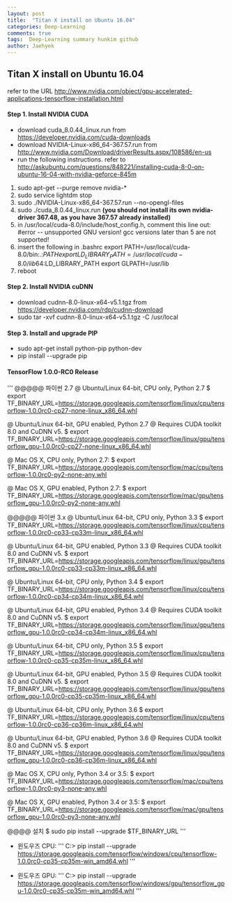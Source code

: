 ```yaml
---
layout: post
title:  "Titan X install on Ubuntu 16.04"
categories: Deep-Learning
comments: true
tags:  Deep-Learning summary hunkim github
author: Jaehyek
---
```


## Titan X install on Ubuntu 16.04
refer to the URL <http://www.nvidia.com/object/gpu-accelerated-applications-tensorflow-installation.html>

#### Step 1. Install NVIDIA CUDA
- download cuda_8.0.44_linux.run from <https://developer.nvidia.com/cuda-downloads>
- download NVIDIA-Linux-x86_64-367.57.run from <http://www.nvidia.com/Download/driverResults.aspx/108586/en-us>
- run the following instructions. refer to <http://askubuntu.com/questions/848221/installing-cuda-8-0-on-ubuntu-16-04-with-nvidia-geforce-845m>

1. sudo apt-get --purge remove nvidia-*
2. sudo service lightdm stop
3. sudo ./NVIDIA-Linux-x86_64-367.57.run --no-opengl-files
4. sudo ./cuda_8.0.44_linux.run **(you should not install its own nvidia-driver 367.48, as you have 367.57 already installed)**
5. in /usr/local/cuda-8.0/include/host_config.h, comment this line out: #error -- unsupported GNU version! gcc versions later than 5 are not supported!
6. insert the following in .bashrc 
export PATH=/usr/local/cuda-8.0/bin:.:$PATH
export LD_LIBRARY_PATH=/usr/local/cuda-8.0/lib64:$LD_LIBRARY_PATH
export GLPATH=/usr/lib   
7. reboot

#### Step 2. Install NVIDIA cuDNN
- download cudnn-8.0-linux-x64-v5.1.tgz from <https://developer.nvidia.com/rdp/cudnn-download>
- sudo tar -xvf cudnn-8.0-linux-x64-v5.1.tgz -C /usr/local
 
#### Step 3. Install and upgrade PIP
- sudo apt-get install python-pip python-dev
- pip install --upgrade pip

#### TensorFlow 1.0.0-RC0 Release

'''
@@@@@ 파이썬 2.7
@ Ubuntu/Linux 64-bit, CPU only, Python 2.7
$ export TF_BINARY_URL=https://storage.googleapis.com/tensorflow/linux/cpu/tensorflow-1.0.0rc0-cp27-none-linux_x86_64.whl

@ Ubuntu/Linux 64-bit, GPU enabled, Python 2.7
@ Requires CUDA toolkit 8.0 and CuDNN v5.
$ export TF_BINARY_URL=https://storage.googleapis.com/tensorflow/linux/gpu/tensorflow_gpu-1.0.0rc0-cp27-none-linux_x86_64.whl

@ Mac OS X, CPU only, Python 2.7:
$ export TF_BINARY_URL=https://storage.googleapis.com/tensorflow/mac/cpu/tensorflow-1.0.0rc0-py2-none-any.whl

@ Mac OS X, GPU enabled, Python 2.7:
$ export TF_BINARY_URL=https://storage.googleapis.com/tensorflow/mac/gpu/tensorflow_gpu-1.0.0rc0-py2-none-any.whl

@@@@@ 파이썬 3.x 
@ Ubuntu/Linux 64-bit, CPU only, Python 3.3
$ export TF_BINARY_URL=https://storage.googleapis.com/tensorflow/linux/cpu/tensorflow-1.0.0rc0-cp33-cp33m-linux_x86_64.whl

@ Ubuntu/Linux 64-bit, GPU enabled, Python 3.3
@ Requires CUDA toolkit 8.0 and CuDNN v5.
$ export TF_BINARY_URL=https://storage.googleapis.com/tensorflow/linux/gpu/tensorflow_gpu-1.0.0rc0-cp33-cp33m-linux_x86_64.whl

@ Ubuntu/Linux 64-bit, CPU only, Python 3.4
$ export TF_BINARY_URL=https://storage.googleapis.com/tensorflow/linux/cpu/tensorflow-1.0.0rc0-cp34-cp34m-linux_x86_64.whl

@ Ubuntu/Linux 64-bit, GPU enabled, Python 3.4
@ Requires CUDA toolkit 8.0 and CuDNN v5.
$ export TF_BINARY_URL=https://storage.googleapis.com/tensorflow/linux/gpu/tensorflow_gpu-1.0.0rc0-cp34-cp34m-linux_x86_64.whl

@ Ubuntu/Linux 64-bit, CPU only, Python 3.5
$ export TF_BINARY_URL=https://storage.googleapis.com/tensorflow/linux/cpu/tensorflow-1.0.0rc0-cp35-cp35m-linux_x86_64.whl

@ Ubuntu/Linux 64-bit, GPU enabled, Python 3.5
@ Requires CUDA toolkit 8.0 and CuDNN v5.
$ export TF_BINARY_URL=https://storage.googleapis.com/tensorflow/linux/gpu/tensorflow_gpu-1.0.0rc0-cp35-cp35m-linux_x86_64.whl

@ Ubuntu/Linux 64-bit, CPU only, Python 3.6
$ export TF_BINARY_URL=https://storage.googleapis.com/tensorflow/linux/cpu/tensorflow-1.0.0rc0-cp36-cp36m-linux_x86_64.whl

@ Ubuntu/Linux 64-bit, GPU enabled, Python 3.6
@ Requires CUDA toolkit 8.0 and CuDNN v5.
$ export TF_BINARY_URL=https://storage.googleapis.com/tensorflow/linux/gpu/tensorflow_gpu-1.0.0rc0-cp36-cp36m-linux_x86_64.whl

@ Mac OS X, CPU only, Python 3.4 or 3.5:
$ export TF_BINARY_URL=https://storage.googleapis.com/tensorflow/mac/cpu/tensorflow-1.0.0rc0-py3-none-any.whl

@ Mac OS X, GPU enabled, Python 3.4 or 3.5:
$ export TF_BINARY_URL=https://storage.googleapis.com/tensorflow/mac/gpu/tensorflow_gpu-1.0.0rc0-py3-none-any.whl

@@@@ 설치
$ sudo pip install --upgrade $TF_BINARY_URL
'''

- 윈도우즈 CPU:
'''
C:\> pip install --upgrade https://storage.googleapis.com/tensorflow/windows/cpu/tensorflow-1.0.0rc0-cp35-cp35m-win_amd64.whl
'''

- 윈도우즈 GPU:
'''
C:\> pip install --upgrade https://storage.googleapis.com/tensorflow/windows/gpu/tensorflow_gpu-1.0.0rc0-cp35-cp35m-win_amd64.whl
'''
